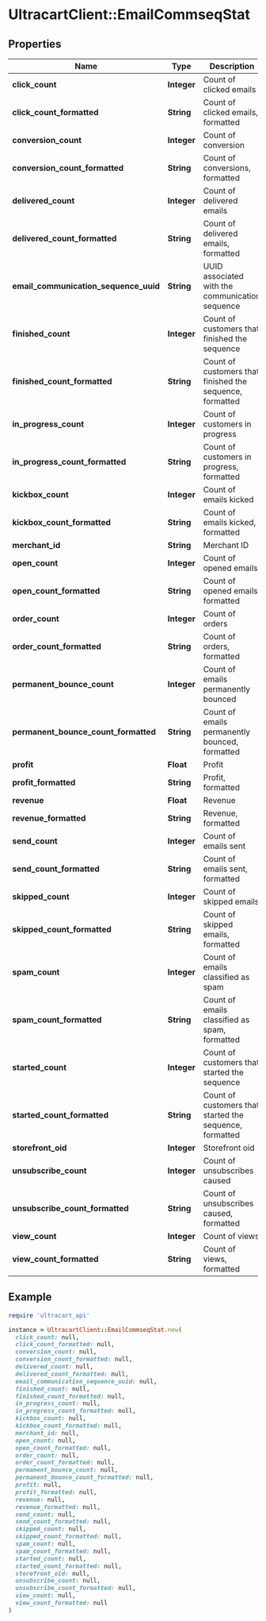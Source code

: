 # UltracartClient::EmailCommseqStat

## Properties

| Name | Type | Description | Notes |
| ---- | ---- | ----------- | ----- |
| **click_count** | **Integer** | Count of clicked emails | [optional] |
| **click_count_formatted** | **String** | Count of clicked emails, formatted | [optional] |
| **conversion_count** | **Integer** | Count of conversion | [optional] |
| **conversion_count_formatted** | **String** | Count of conversions, formatted | [optional] |
| **delivered_count** | **Integer** | Count of delivered emails | [optional] |
| **delivered_count_formatted** | **String** | Count of delivered emails, formatted | [optional] |
| **email_communication_sequence_uuid** | **String** | UUID associated with the communication sequence | [optional] |
| **finished_count** | **Integer** | Count of customers that finished the sequence | [optional] |
| **finished_count_formatted** | **String** | Count of customers that finished the sequence, formatted | [optional] |
| **in_progress_count** | **Integer** | Count of customers in progress | [optional] |
| **in_progress_count_formatted** | **String** | Count of customers in progress, formatted | [optional] |
| **kickbox_count** | **Integer** | Count of emails kicked | [optional] |
| **kickbox_count_formatted** | **String** | Count of emails kicked, formatted | [optional] |
| **merchant_id** | **String** | Merchant ID | [optional] |
| **open_count** | **Integer** | Count of opened emails | [optional] |
| **open_count_formatted** | **String** | Count of opened emails, formatted | [optional] |
| **order_count** | **Integer** | Count of orders | [optional] |
| **order_count_formatted** | **String** | Count of orders, formatted | [optional] |
| **permanent_bounce_count** | **Integer** | Count of emails permanently bounced | [optional] |
| **permanent_bounce_count_formatted** | **String** | Count of emails permanently bounced, formatted | [optional] |
| **profit** | **Float** | Profit | [optional] |
| **profit_formatted** | **String** | Profit, formatted | [optional] |
| **revenue** | **Float** | Revenue | [optional] |
| **revenue_formatted** | **String** | Revenue, formatted | [optional] |
| **send_count** | **Integer** | Count of emails sent | [optional] |
| **send_count_formatted** | **String** | Count of emails sent, formatted | [optional] |
| **skipped_count** | **Integer** | Count of skipped emails | [optional] |
| **skipped_count_formatted** | **String** | Count of skipped emails, formatted | [optional] |
| **spam_count** | **Integer** | Count of emails classified as spam | [optional] |
| **spam_count_formatted** | **String** | Count of emails classified as spam, formatted | [optional] |
| **started_count** | **Integer** | Count of customers that started the sequence | [optional] |
| **started_count_formatted** | **String** | Count of customers that started the sequence, formatted | [optional] |
| **storefront_oid** | **Integer** | Storefront oid | [optional] |
| **unsubscribe_count** | **Integer** | Count of unsubscribes caused | [optional] |
| **unsubscribe_count_formatted** | **String** | Count of unsubscribes caused, formatted | [optional] |
| **view_count** | **Integer** | Count of views | [optional] |
| **view_count_formatted** | **String** | Count of views, formatted | [optional] |

## Example

```ruby
require 'ultracart_api'

instance = UltracartClient::EmailCommseqStat.new(
  click_count: null,
  click_count_formatted: null,
  conversion_count: null,
  conversion_count_formatted: null,
  delivered_count: null,
  delivered_count_formatted: null,
  email_communication_sequence_uuid: null,
  finished_count: null,
  finished_count_formatted: null,
  in_progress_count: null,
  in_progress_count_formatted: null,
  kickbox_count: null,
  kickbox_count_formatted: null,
  merchant_id: null,
  open_count: null,
  open_count_formatted: null,
  order_count: null,
  order_count_formatted: null,
  permanent_bounce_count: null,
  permanent_bounce_count_formatted: null,
  profit: null,
  profit_formatted: null,
  revenue: null,
  revenue_formatted: null,
  send_count: null,
  send_count_formatted: null,
  skipped_count: null,
  skipped_count_formatted: null,
  spam_count: null,
  spam_count_formatted: null,
  started_count: null,
  started_count_formatted: null,
  storefront_oid: null,
  unsubscribe_count: null,
  unsubscribe_count_formatted: null,
  view_count: null,
  view_count_formatted: null
)
```

